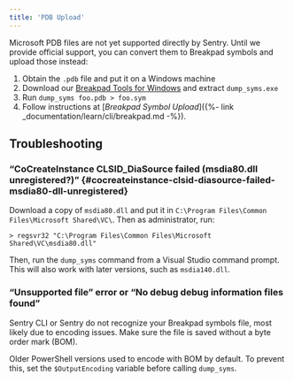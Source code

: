 ```yaml
---
title: 'PDB Upload'
---
```


Microsoft PDB files are not yet supported directly by Sentry. Until we provide official support, you can convert them to Breakpad symbols and upload those instead:

1.  Obtain the `.pdb` file and put it on a Windows machine
2.  Download our [Breakpad Tools for Windows](https://s3.amazonaws.com/getsentry-builds/getsentry/breakpad-tools/windows/breakpad-tools-windows.zip) and extract `dump_syms.exe`
3.  Run `dump_syms foo.pdb > foo.sym`
4.  Follow instructions at [_Breakpad Symbol Upload_]({%- link _documentation/learn/cli/breakpad.md -%}).

## Troubleshooting

### “CoCreateInstance CLSID_DiaSource failed (msdia80.dll unregistered?)” {#cocreateinstance-clsid-diasource-failed-msdia80-dll-unregistered}

Download a copy of `msdia80.dll` and put it in `C:\Program Files\Common Files\Microsoft Shared\VC\`. Then as administrator, run:

```
> regsvr32 "C:\Program Files\Common Files\Microsoft Shared\VC\msdia80.dll"
```

Then, run the `dump_syms` command from a Visual Studio command prompt. This will also work with later versions, such as `msdia140.dll`.

### “Unsupported file” error or “No debug debug information files found”

Sentry CLI or Sentry do not recognize your Breakpad symbols file, most likely due to encoding issues. Make sure the file is saved without a byte order mark (BOM).

Older PowerShell versions used to encode with BOM by default. To prevent this, set the `$OutputEncoding` variable before calling `dump_syms`.

